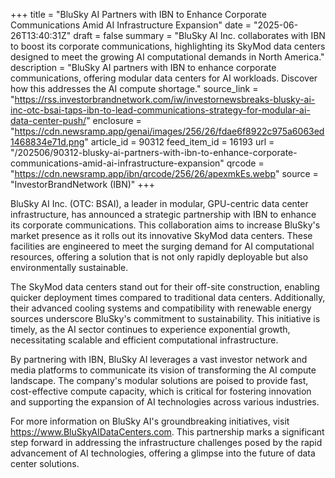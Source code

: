 +++
title = "BluSky AI Partners with IBN to Enhance Corporate Communications Amid AI Infrastructure Expansion"
date = "2025-06-26T13:40:31Z"
draft = false
summary = "BluSky AI Inc. collaborates with IBN to boost its corporate communications, highlighting its SkyMod data centers designed to meet the growing AI computational demands in North America."
description = "BluSky AI partners with IBN to enhance corporate communications, offering modular data centers for AI workloads. Discover how this addresses the AI compute shortage."
source_link = "https://rss.investorbrandnetwork.com/iw/investornewsbreaks-blusky-ai-inc-otc-bsai-taps-ibn-to-lead-communications-strategy-for-modular-ai-data-center-push/"
enclosure = "https://cdn.newsramp.app/genai/images/256/26/fdae6f8922c975a6063ed1468834e71d.png"
article_id = 90312
feed_item_id = 16193
url = "/202506/90312-blusky-ai-partners-with-ibn-to-enhance-corporate-communications-amid-ai-infrastructure-expansion"
qrcode = "https://cdn.newsramp.app/ibn/qrcode/256/26/apexmkEs.webp"
source = "InvestorBrandNetwork (IBN)"
+++

<p>BluSky AI Inc. (OTC: BSAI), a leader in modular, GPU-centric data center infrastructure, has announced a strategic partnership with IBN to enhance its corporate communications. This collaboration aims to increase BluSky's market presence as it rolls out its innovative SkyMod data centers. These facilities are engineered to meet the surging demand for AI computational resources, offering a solution that is not only rapidly deployable but also environmentally sustainable.</p><p>The SkyMod data centers stand out for their off-site construction, enabling quicker deployment times compared to traditional data centers. Additionally, their advanced cooling systems and compatibility with renewable energy sources underscore BluSky's commitment to sustainability. This initiative is timely, as the AI sector continues to experience exponential growth, necessitating scalable and efficient computational infrastructure.</p><p>By partnering with IBN, BluSky AI leverages a vast investor network and media platforms to communicate its vision of transforming the AI compute landscape. The company's modular solutions are poised to provide fast, cost-effective compute capacity, which is critical for fostering innovation and supporting the expansion of AI technologies across various industries.</p><p>For more information on BluSky AI's groundbreaking initiatives, visit <a href='https://www.BluSkyAIDataCenters.com' rel='nofollow' target='_blank'>https://www.BluSkyAIDataCenters.com</a>. This partnership marks a significant step forward in addressing the infrastructure challenges posed by the rapid advancement of AI technologies, offering a glimpse into the future of data center solutions.</p>